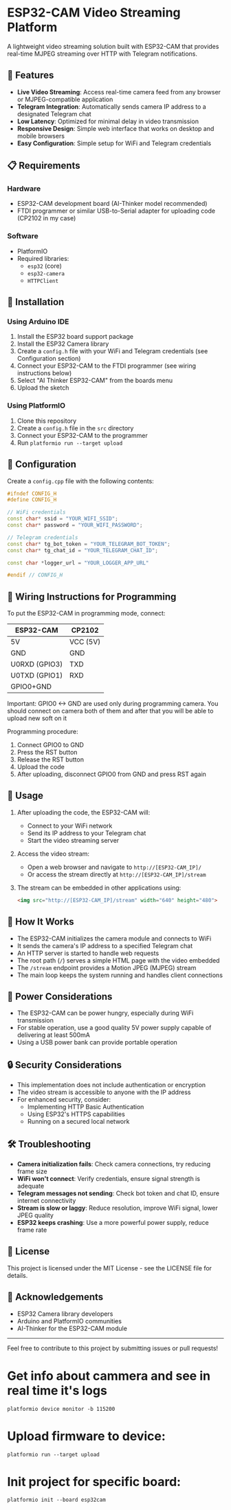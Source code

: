 # ESP32-CAM Video Streaming Platform

A lightweight video streaming solution built with ESP32-CAM that provides real-time MJPEG streaming over HTTP with Telegram notifications.

## 🌟 Features

- **Live Video Streaming**: Access real-time camera feed from any browser or MJPEG-compatible application
- **Telegram Integration**: Automatically sends camera IP address to a designated Telegram chat
- **Low Latency**: Optimized for minimal delay in video transmission
- **Responsive Design**: Simple web interface that works on desktop and mobile browsers
- **Easy Configuration**: Simple setup for WiFi and Telegram credentials

## 📋 Requirements

### Hardware
- ESP32-CAM development board (AI-Thinker model recommended)
- FTDI programmer or similar USB-to-Serial adapter for uploading code (CP2102 in my case)

### Software
- PlatformIO
- Required libraries:
  - `esp32` (core)
  - `esp32-camera`
  - `HTTPClient`

## 🔧 Installation

### Using Arduino IDE
1. Install the ESP32 board support package
2. Install the ESP32 Camera library
3. Create a `config.h` file with your WiFi and Telegram credentials (see Configuration section)
4. Connect your ESP32-CAM to the FTDI programmer (see wiring instructions below)
5. Select "AI Thinker ESP32-CAM" from the boards menu
6. Upload the sketch

### Using PlatformIO
1. Clone this repository
2. Create a `config.h` file in the `src` directory
3. Connect your ESP32-CAM to the programmer
4. Run `platformio run --target upload`

## 📝 Configuration

Create a `config.cpp` file with the following contents:

```cpp
#ifndef CONFIG_H
#define CONFIG_H

// WiFi credentials
const char* ssid = "YOUR_WIFI_SSID";
const char* password = "YOUR_WIFI_PASSWORD";

// Telegram credentials
const char* tg_bot_token = "YOUR_TELEGRAM_BOT_TOKEN";
const char* tg_chat_id = "YOUR_TELEGRAM_CHAT_ID";

const char *logger_url = "YOUR_LOGGER_APP_URL"

#endif // CONFIG_H
```

## 📡 Wiring Instructions for Programming

To put the ESP32-CAM in programming mode, connect:

| ESP32-CAM | CP2102          |
|-----------|-----------------|
| 5V        | VCC (5V)        |
| GND       | GND             |
| U0RXD (GPIO3) | TXD         |
| U0TXD (GPIO1) | RXD         |
| GPIO0+GND |                 |

Important: GPIO0 <-> GND are used only during programming camera. You should connect on camera both of them and after that you will be able to upload new soft on it

Programming procedure:
1. Connect GPIO0 to GND
2. Press the RST button
3. Release the RST button
4. Upload the code
5. After uploading, disconnect GPIO0 from GND and press RST again

## 🚀 Usage

1. After uploading the code, the ESP32-CAM will:
   - Connect to your WiFi network
   - Send its IP address to your Telegram chat
   - Start the video streaming server

2. Access the video stream:
   - Open a web browser and navigate to `http://[ESP32-CAM_IP]/`
   - Or access the stream directly at `http://[ESP32-CAM_IP]/stream`

3. The stream can be embedded in other applications using:
   ```html
   <img src="http://[ESP32-CAM_IP]/stream" width="640" height="480">
   ```

## 📝 How It Works

- The ESP32-CAM initializes the camera module and connects to WiFi
- It sends the camera's IP address to a specified Telegram chat
- An HTTP server is started to handle web requests
- The root path (`/`) serves a simple HTML page with the video embedded
- The `/stream` endpoint provides a Motion JPEG (MJPEG) stream
- The main loop keeps the system running and handles client connections

## 🔌 Power Considerations

- The ESP32-CAM can be power hungry, especially during WiFi transmission
- For stable operation, use a good quality 5V power supply capable of delivering at least 500mA
- Using a USB power bank can provide portable operation

## 🔒 Security Considerations

- This implementation does not include authentication or encryption
- The video stream is accessible to anyone with the IP address
- For enhanced security, consider:
  - Implementing HTTP Basic Authentication
  - Using ESP32's HTTPS capabilities
  - Running on a secured local network

## 🛠️ Troubleshooting

- **Camera initialization fails**: Check camera connections, try reducing frame size
- **WiFi won't connect**: Verify credentials, ensure signal strength is adequate
- **Telegram messages not sending**: Check bot token and chat ID, ensure internet connectivity
- **Stream is slow or laggy**: Reduce resolution, improve WiFi signal, lower JPEG quality
- **ESP32 keeps crashing**: Use a more powerful power supply, reduce frame rate

## 📄 License

This project is licensed under the MIT License - see the LICENSE file for details.

## 🙏 Acknowledgements

- ESP32 Camera library developers
- Arduino and PlatformIO communities
- AI-Thinker for the ESP32-CAM module

---

Feel free to contribute to this project by submitting issues or pull requests!

# Get info about cammera and see in real time it's logs
    platformio device monitor -b 115200

# Upload firmware to device:
    platformio run --target upload

# Init project for specific board:
    platformio init --board esp32cam